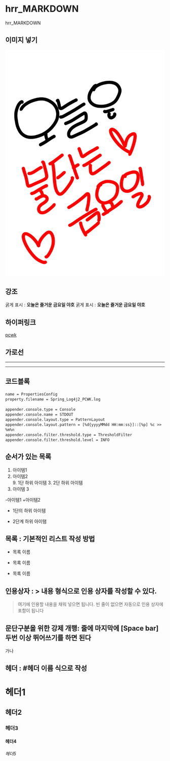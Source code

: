 # hrr_MARKDOWN
hrr_MARKDOWN

## 이미지 넣기
![불금](https://github.com/Goflkang/hrr_MARKDOWN/blob/main/aaa.png?raw=true)


## 강조
굵게 표시 : __오늘은 즐거운 금요일 야호__
굵게 표시 : **오늘은 즐거운 금요일 야호**

## 하이퍼링크
[pcwk](https://cafe.daum.net/pcwk "pcwk CAFE" )

## 가로선
---
***  


## 코드블록
```
name = PropertiesConfig
property.filename = Spring_Log4j2_PCWK.log
 
appender.console.type = Console
appender.console.name = STDOUT
appender.console.layout.type = PatternLayout
appender.console.layout.pattern = [%d{yyyyMMdd HH:mm:ss}]::[%p] %c >> %m%n 
appender.console.filter.threshold.type = ThresholdFilter
appender.console.filter.threshold.level = INFO
```

## 순서가 있는 목록
1. 아이템1
3. 아이템2  
   9. 1단 하위 아이템 
      3.  2단 하위 아이템
9. 아이템 3

-아이템1
+아이템2
  - 1단의 하위 아이템
  * 2단계 하위 아이탬
  
## 목록 : 기본적인 리스트 작성 방법
* 목록 이름
- 목록 이름
+ 목록 이름

## 인용상자 : > 내용 형식으로 인용 상자를 작성할 수 있다.
> 여기에 인용할 내용을 채워 넣으면 됩니다.
빈 줄이 없으면 자동으로 인용 상자에 포함이 됩니다

## 문단구분을 위한 강제 개행: 줄에 마지막에 [Space bar] 두번 이상 뛰어쓰기를 하면 된다
가나
## 헤더 : #헤더 이름 식으로 작성
# 헤더1
## 헤더2
### 헤더3
#### 헤더4
###### 헤더5
